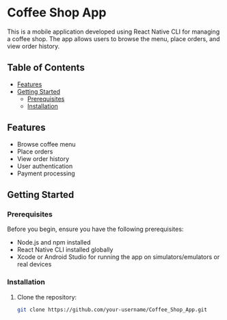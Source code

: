 # Coffee Shop App

This is a mobile application developed using React Native CLI for managing a coffee shop. The app allows users to browse the menu, place orders, and view order history.

## Table of Contents

- [Features](#features)
- [Getting Started](#getting-started)
  - [Prerequisites](#prerequisites)
  - [Installation](#installation)

## Features

- Browse coffee menu
- Place orders
- View order history
- User authentication 
- Payment processing 

## Getting Started

### Prerequisites

Before you begin, ensure you have the following prerequisites:

- Node.js and npm installed
- React Native CLI installed globally
- Xcode or Android Studio for running the app on simulators/emulators or real devices

### Installation

1. Clone the repository:

   ```bash
   git clone https://github.com/your-username/Coffee_Shop_App.git
